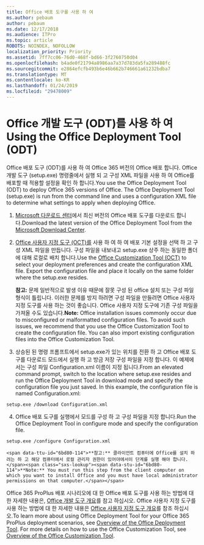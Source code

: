 ```yaml
---
title: Office 배포 도구를 사용 하 여
ms.author: pebaum
author: pebaum
ms.date: 12/17/2018
ms.audience: ITPro
ms.topic: article
ROBOTS: NOINDEX, NOFOLLOW
localization_priority: Priority
ms.assetid: 7ff7cc06-76d0-468f-bd66-3f2760750d04
ms.openlocfilehash: b4ade0f21794a8986aa7a37d783da5fa289488fc
ms.sourcegitcommit: e2864efcfb493b6e46b662b746661a61232bdba7
ms.translationtype: MT
ms.contentlocale: ko-KR
ms.lasthandoff: 01/24/2019
ms.locfileid: "29478009"
---
```

# <a name="using-the-office-deployment-tool-odt"></a><span data-ttu-id="6bd80-102">Office 개발 도구 (ODT)를 사용 하 여</span><span class="sxs-lookup"><span data-stu-id="6bd80-102">Using the Office Deployment Tool (ODT)</span></span>

<span data-ttu-id="6bd80-p101">Office 배포 도구 (ODT)를 사용 하 여 Office 365 버전의 Office 배포 합니다. Office 개발 도구 (setup.exe) 명령줄에서 실행 되 고 구성 XML 파일을 사용 하 여 Office를 배포할 때 적용할 설정을 확인 하 합니다.</span><span class="sxs-lookup"><span data-stu-id="6bd80-p101">You use the Office Deployment Tool (ODT) to deploy Office 365 versions of Office. The Office Deployment Tool (setup.exe) is run from the command line and uses a configuration XML file to determine what settings to apply when deploying Office.</span></span>
  
1. <span data-ttu-id="6bd80-105">[Microsoft 다운로드 센터](http://go.microsoft.com/fwlink/p/?LinkID=626065)에서 최신 버전의 Office 배포 도구를 다운로드 합니다.</span><span class="sxs-lookup"><span data-stu-id="6bd80-105">Download the latest version of the Office Deployment Tool from the [Microsoft Download Center](http://go.microsoft.com/fwlink/p/?LinkID=626065).</span></span>
    
2. <span data-ttu-id="6bd80-p102">[Office 사용자 지정 도구 (OCT)를](https://config.office.com) 사용 하 여 하 여 배포 기본 설정을 선택 하 고 구성 XML 파일을 만듭니다. 구성 파일을 내보내고 setup.exe 상주 하는 동일한 폴더에 대해 로컬로 배치 합니다.</span><span class="sxs-lookup"><span data-stu-id="6bd80-p102">Use the [Office Customization Tool (OCT)](https://config.office.com) to select your deployment preferences and create the configuration XML file. Export the configuration file and place it locally on the same folder where the setup.exe resides.</span></span> 
    
    <span data-ttu-id="6bd80-p103">**참고:** 문제 일반적으로 발생 이유 때문에 잘못 구성 된 office 설치 또는 구성 파일 형식이 틀립니다. 이러한 문제를 방지 하려면 구성 파일을 만들려면 Office 사용자 지정 도구를 사용 하는 것이 좋습니다. Office 사용자 지정 도구에 기존 구성 파일을 가져올 수도 있습니다.</span><span class="sxs-lookup"><span data-stu-id="6bd80-p103">**Note:** Office installation issues commonly occur due to misconfigured or malformatted configuration files. To avoid such issues, we recommend that you use the Office Customization Tool to create the configuration file. You can also import existing configuration files into the Office Customization Tool.</span></span> 
    
3. <span data-ttu-id="6bd80-p104">상승된 된 명령 프롬프트에서 setup.exe가 있는 위치를 전환 하 고 Office 배포 도구를 다운로드 모드에서 실행 하 고 방금 저장 구성 파일을 지정 합니다. 이 예제에서는 구성 파일 Configuration.xml 이름이 지정 됩니다.</span><span class="sxs-lookup"><span data-stu-id="6bd80-p104">From an elevated command prompt, switch to the location where setup.exe resides and run the Office Deployment Tool in download mode and specify the configuration file you just saved. In this example, the configuration file is named Configuration.xml:</span></span>
    
  ```
  setup.exe /download Configuration.xml  
  ```

4. <span data-ttu-id="6bd80-113">Office 배포 도구를 실행에서 모드를 구성 하 고 구성 파일을 지정 합니다.</span><span class="sxs-lookup"><span data-stu-id="6bd80-113">Run the Office Deployment Tool in configure mode and specify the configuration file.</span></span>
    
  ```
  setup.exe /configure Configuration.xml
  ```

    <span data-ttu-id="6bd80-114">**참고:** 클라이언트 컴퓨터에 Office를 설치 하려는 하 고 해당 컴퓨터에서 로컬 관리자 권한이 있어야에서이 단계를 실행 해야 합니다.</span><span class="sxs-lookup"><span data-stu-id="6bd80-114">**Note:** You must run this step from the client computer on which you want to install Office and you must have local administrator permissions on that computer.</span></span> 
    
<span data-ttu-id="6bd80-p105">Office 365 ProPlus 배포 시나리오에 대 한 Office 배포 도구를 사용 하는 방법에 대 한 자세한 내용은, [Office 개발 도구 개요](https://docs.microsoft.com/deployoffice/overview-of-the-office-2016-deployment-tool)를 참고 하십시오. Office 사용자 지정 도구를 사용 하는 방법에 대 한 자세한 내용은 [Office 사용자 지정 도구 개요](https://docs.microsoft.com/DeployOffice/overview-of-the-office-customization-tool-for-click-to-run)를 참조 하십시오.</span><span class="sxs-lookup"><span data-stu-id="6bd80-p105">To learn more about using Office Deployment Tool for your Office 365 ProPlus deployment scenarios, see [Overview of the Office Deployment Tool](https://docs.microsoft.com/deployoffice/overview-of-the-office-2016-deployment-tool). For more details on how to use the Office Customization Tool, see [Overview of the Office Customization Tool](https://docs.microsoft.com/DeployOffice/overview-of-the-office-customization-tool-for-click-to-run).</span></span>
  

